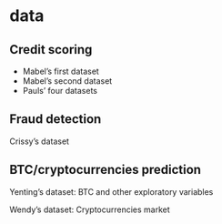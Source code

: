 # data

## Credit scoring
- Mabel’s first dataset
- Mabel’s second dataset
- Pauls’ four datasets

## Fraud detection
Crissy’s dataset

## BTC/cryptocurrencies prediction

Yenting’s dataset: BTC and other exploratory variables

Wendy’s dataset: Cryptocurrencies market
